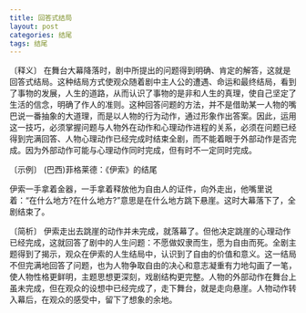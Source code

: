 ```yaml
---
title: 回答式结局
layout: post
categories: 结尾
tags: 结尾
---
```


〔释义〕 在舞台大幕降落时，剧中所提出的问题得到明确、肯定的解答，这就是回答式结局。这种结局方式使观众随着剧中主人公的遭遇、命运和最终结局，看到了事物的发展，人生的道路，从而认识了事物的是非和人生的真理，使自己坚定了生活的信念，明确了作人的准则。这种回答问题的方法，并不是借助某一人物的嘴巴说一番抽象的大道理，而是以人物的行为动作，通过形象作出答案。因此，运用这一技巧，必须掌握问题与人物外在动作和心理动作进程的关系，必须在问题已经得到完满回答、人物心理动作已经完成时结束全剧，而不能着眼于外部动作是否完成。因为外部动作可能与心理动作同时完成，但有时不一定同时完成。

〔示例〕 (巴西)菲格莱德：《伊索》的结尾

伊索一手拿着金器，一手拿着释放他为自由人的证件，向外走出，他嘴里说着：“在什么地方?在什么地方?”意思是在什么地方跳下悬崖。这时大幕落下了，全剧结束了。

〔简析〕 伊索走出去跳崖的动作并未完成，就落幕了。但他决定跳崖的心理动作已经完成，这就回答了剧中的人生问题：不愿做奴隶而生，愿为自由而死。全剧主题得到了揭示，观众在伊索的人生结局中，认识到了自由的价值和意义。这一结局不但完满地回答了问题，也为人物争取自由的决心和意志凝重有力地勾画了一笔，使人物性格更鲜明，主题思想更深刻，戏剧结构更完整。人物的外部动作在舞台上虽未完成，但在观众的设想中已经完成了，走下舞台，就是走向悬崖。人物动作转入幕后，在观众的感受中，留下了想象的余地。 